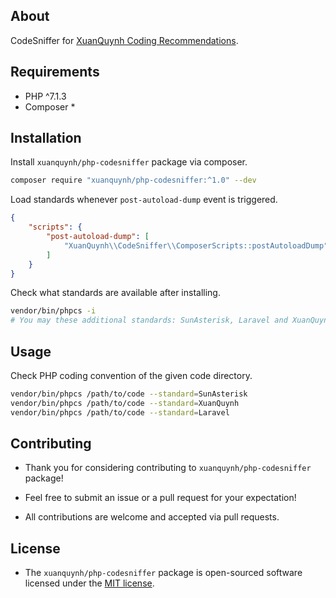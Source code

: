 ## About

CodeSniffer for [XuanQuynh Coding Recommendations](https://github.com/xuanquynh/coding-recommendations/).

## Requirements

- PHP ^7.1.3
- Composer *

## Installation

Install `xuanquynh/php-codesniffer` package via composer.

```bash
composer require "xuanquynh/php-codesniffer:^1.0" --dev
```

Load standards whenever `post-autoload-dump` event is triggered.

```json
{
    "scripts": {
        "post-autoload-dump": [
            "XuanQuynh\\CodeSniffer\\ComposerScripts::postAutoloadDump"
        ]
    }
}
```

Check what standards are available after installing.

```bash
vendor/bin/phpcs -i
# You may these additional standards: SunAsterisk, Laravel and XuanQuynh.
```

## Usage

Check PHP coding convention of the given code directory.

```bash
vendor/bin/phpcs /path/to/code --standard=SunAsterisk
vendor/bin/phpcs /path/to/code --standard=XuanQuynh
vendor/bin/phpcs /path/to/code --standard=Laravel
```

## Contributing

- Thank you for considering contributing to `xuanquynh/php-codesniffer` package!

- Feel free to submit an issue or a pull request for your expectation!

- All contributions are welcome and accepted via pull requests.

## License

- The `xuanquynh/php-codesniffer` package is open-sourced software licensed under the [MIT license](LICENSE.md).
